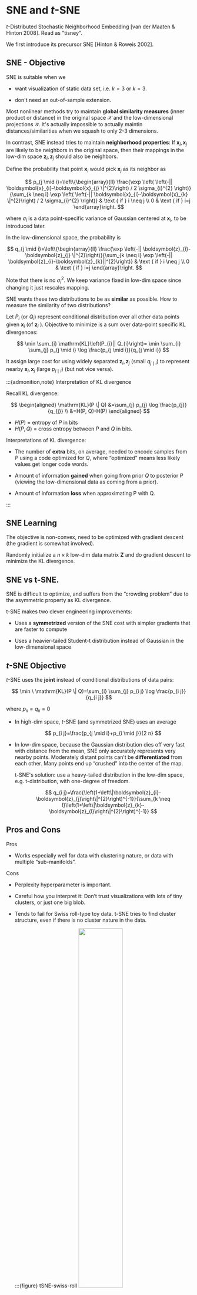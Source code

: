# SNE and $t$-SNE

$t$-Distributed Stochastic Neighborhood Embedding [van der Maaten & Hinton 2008]. Read as "tisney".

We first introduce its precursor SNE [Hinton & Roweis 2002].

## SNE - Objective

SNE is suitable when we

- want visualization of static data set, i.e. $k=3$ or $k=3$.

- don't need an out-of-sample extension.

Most nonlinear methods try to maintain **global similarity measures** (inner product or distance) in the original space $\mathcal{X}$ and the low-dimensional projections $\mathcal{Y}$. It's actually impossible to actually maintin distances/similarities when we squash to only 2-3 dimensions.

In contrast, SNE instead tries to maintain **neighborhood properties**: If $\boldsymbol{x}_i ,\boldsymbol{x}_j$ are likely to be neighbors in the original space, then their mappings in the low-dim space $\boldsymbol{z}_i , \boldsymbol{z}_j$ should also be neighbors.

Define the probability that point $\boldsymbol{x}_i$ would pick $\boldsymbol{x}_j$ as its neighbor as

$$
p_{j \mid i}=\left\{\begin{array}{ll}
\frac{\exp \left( \left(-|| \boldsymbol{x}_{i}-\boldsymbol{x}_{j} \|^{2}\right) / 2 \sigma_{i}^{2} \right)}{\sum_{k \neq i} \exp \left( \left(-|| \boldsymbol{x}_{i}-\boldsymbol{x}_{k} \|^{2}\right) / 2 \sigma_{i}^{2} \right)} & \text { if } i \neq j \\
0 & \text { if } i=j
\end{array}\right.
$$

where $\sigma_i$ is a data point-specific variance of Gaussian centered at $\boldsymbol{x}_i$, to be introduced later.

In the low-dimensional space, the probability is

$$
q_{j \mid i}=\left\{\begin{array}{ll}
\frac{\exp \left(-|| \boldsymbol{z}_{i}-\boldsymbol{z}_{j} \|^{2}\right)}{\sum_{k \neq i} \exp \left(-|| \boldsymbol{z}_{i}-\boldsymbol{z}_{k}||^{2}\right)} & \text { if } i \neq j \\
0 & \text { if } i=j
\end{array}\right.
$$

Note that there is no $\sigma^2 _i$. We keep variance fixed in low-dim space since changing it just rescales mapping.

SNE wants these two distributions to be as **similar** as possible. How to measure the similarity of two distributions?

Let $P_i$ (or $Q_i$) represent conditional distribution over all other data points given $\boldsymbol{x}_i$ (of $\boldsymbol{z}_i$ ). Objective to minimize is a sum over data-point specific KL divergences:

$$
\min \sum_{i} \mathrm{KL}\left(P_{i}|| Q_{i}\right)= \min \sum_{i} \sum_{j} p_{j \mid i} \log \frac{p_{j \mid i}}{q_{j \mid i}}
$$

It assign large cost for using widely separated $\boldsymbol{z}_i, \boldsymbol{z}_j$ (small $q_{j\mid i}$) to represent nearby $\boldsymbol{x}_i , \boldsymbol{x}_j$ (large $p_{j\mid i}$) (but not vice versa).



:::{admonition,note} Interpretation of KL divergence

Recall KL divergence:

$$
\begin{aligned}
\mathrm{KL}(P \| Q) &=\sum_{j} p_{j} \log \frac{p_{j}}{q_{j}} \\
&=H(P, Q)-H(P)
\end{aligned}
$$

- $H(P)$ = entropy of $P$ in bits
- $H(P,Q)$ = cross entropy between $P$ and $Q$ in bits.

Interpretations of KL divergence:

- The number of **extra** bits, on average, needed to encode samples from $P$ using a code optimized for $Q$, where “optimized” means less likely values get longer code words.

- Amount of information **gained** when going from prior $Q$ to posterior $P$ (viewing the low-dimensional data as coming from a prior).

- Amount of information **loss** when approximating P with Q.

:::

## SNE Learning

The objective is non-convex, need to be optimized with gradient descent (the gradient is somewhat involved).

Randomly initialize a $n \times k$ low-dim data matrix $\boldsymbol{Z}$ and do gradient descent to minimize the KL divergence.

## SNE vs t-SNE.

SNE is difficult to optimize, and suffers from the “crowding problem” due to the asymmetric property as KL divergence.

t-SNE makes two clever engineering improvements:

- Uses a **symmetrized** version of the SNE cost with simpler gradients that are faster to compute

- Uses a heavier-tailed Student-t distribution instead of Gaussian in the low-dimensional space

## $t$-SNE Objective

$t$-SNE uses the **joint** instead of conditional distributions of data pairs:

$$
\min \ \mathrm{KL}(P \| Q)=\sum_{i} \sum_{j} p_{i j} \log \frac{p_{i j}}{q_{i j}}
$$

where $p_{ii} = q_{ii} = 0$


- In high-dim space, $t$-SNE (and symmetrized SNE) uses an average

    $$
    p_{i j}=\frac{p_{j \mid i}+p_{i \mid j}}{2 n}
    $$

- In low-dim space, because the Gaussian distribution dies off very fast with distance from the mean, SNE only accurately represents very nearby points. Moderately distant points can’t be **differentiated** from each other. Many points end up “crushed” into the center of the map.

    t-SNE's solution: use a heavy-tailed distribution in the low-dim space, e.g. t-distribution, with one-degree of freedom.

    $$
    q_{i j}=\frac{\left(1+\left\|\boldsymbol{z}_{i}-\boldsymbol{z}_{j}\right\|^{2}\right)^{-1}}{\sum_{k \neq l}\left(1+\left\|\boldsymbol{z}_{k}-\boldsymbol{z}_{l}\right\|^{2}\right)^{-1}}
    $$


## Pros and Cons

Pros

- Works especially well for data with clustering nature, or data with multiple
“sub-manifolds”.

Cons

- Perplexity hyperparameter is important.

- Careful how you interpret it: Don’t trust visualizations with lots of tiny clusters, or just one big blob.

- Tends to fail for Swiss roll-type toy data. t-SNE tries to find cluster structure, even if there is no cluster nature in the data.

    :::{figure} tSNE-swiss-roll
    <img src="../imgs/tSNE-swiss-roll.png" width = "50%" alt=""/>

    Comparison of performance over a manifold data set [[scikit-learn]](http://scikit-learn.org/stable/modules/manifold.html)

    :::

- $t$-SNE is non-parametric and has no natural out-of-sample extension; parametric extensions exist, e.g. [parametric $t$-SNE](parametric-t-SNE).


## Model Selection

How to set the hyperparameters $\sigma_i$?

Data point-specific variances allow SNE/t-SNE to model varying densities in different parts of the high-dim space, but that’s as many hyperparameters as data points. SNE/t-SNE sets $\sigma_i$ based on a single user-provided hyperparameter, namely **perplexity**.

Definition (Perplexity)
: The perplexity of the distribution Pi is

  $$
  \begin{aligned}
  \operatorname{Perp}\left(P_{i}\right) &=2^{H\left(P_{i}\right)} \\
  H\left(P_{i}\right) &=-\sum_{j} p_{j \mid i} \log _{2} p_{j \mid i}
  \end{aligned}
  $$

Entropy is the average number of bits needed to encode the random variable. Perplexity is the “effective number of values” in the support of the domain of the random variable.

**Examples**

- Consider a uniform distribution P over N values:

    $$
    \begin{aligned}
    \operatorname{Perp}(P) &=2^{-\sum_{i} p_{i} \log _{2} p_{i}} \\
    &=2^{-\sum_{i} \frac{1}{N} \log _{2}\left(\frac{1}{N}\right)} \\
    &=2^{\sum_{i} \frac{1}{N} \log _{2} N} \\
    &=2^{\log _{2} N}=N
    \end{aligned}
    $$

- Consider a distribution P where one value has probability 1:

    $$
    \begin{aligned}
    \operatorname{Perp}(P) &=2^{-\sum_{i} p_{i} \log _{2} p_{i}} \\
    &=2^{-1 \log _{2} 1}=2^{0}=1
    \end{aligned}
    $$

Varying perplexity:

- Low perplexity, t-SNE tries to find more clusters of small size.
- High perplexity, t-SNE tries to find less clusters of large size.

:::{figure} tSNE-varying-perp
<img src="../imgs/tSNE-varying-perp.png" width = "90%" alt=""/>

t-SNE: varying perplexity (http://distill.pub/2016/misread-tsne/)
:::


So we should set perplexity as the average degree of each point, if we know it.

What if the degree distribution is wide, i.e. imbalance? t-SNE may fail, some large-size cluster may break up to small ones.

(parametric-t-SNE)=
## Extension: Parametric $t$-SNE

Parametric $t$-SNE use a parametric function $f()$ to obtain the lower dimensional representation. The joint probability changes from


$$
q_{i j} =\frac{\left(1+\left\|\boldsymbol{z}_{i}-\boldsymbol{z}_{j}\right\|^{2}\right)^{-1}}{\sum_{k \neq l}\left(1+\left\|\boldsymbol{z}_{k}-\boldsymbol{z}_{l}\right\|^{2}\right)^{-1}} \\
$$

to

$$
q_{i j} =\frac{\left(1+\left\|f\left(\boldsymbol{x}_{i}\right)-f\left(\boldsymbol{x}_{j}\right)\right\|^{2}\right)^{-(\alpha+1) / 2}}{\sum_{k \neq l}\left(1+\left\|f\left(\boldsymbol{x}_{k}\right)-f\left(\boldsymbol{x}_{l}\right)\right\|^{2}\right)^{-(\alpha+1) / 2}}
$$

where

- $f(\cdot)$ is a deep neural network

- $\alpha$ is the number of degrees of freedom of the Student t-distribution

- The higher the dimensionality of $f(\cdot)$, the higher $\alpha$ should be (can be set manually or learned).

As a result, we can do out-of-sample prediction.
